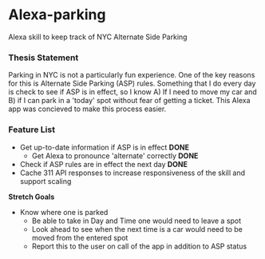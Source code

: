 # Alexa-parking
Alexa skill to keep track of NYC Alternate Side Parking

### Thesis Statement

Parking in NYC is not a particularly fun experience. One of the key reasons for this is Alternate Side Parking (ASP) rules. Something that I do every day is check to see if ASP is in effect, so I know A) If I need to move my car and B) if I can park in a 'today' spot without fear of getting a ticket. This Alexa app was concieved to make this process easier.

### Feature List
- Get up-to-date information if ASP is in effect **DONE**
  - Get Alexa to pronounce 'alternate' correctly **DONE**
- Check if ASP rules are in effect the next day **DONE**
- Cache 311 API responses to increase responsiveness of the skill and support scaling

**Stretch Goals**
- Know where one is parked
  - Be able to take in Day and Time one would need to leave a spot
  - Look ahead to see when the next time is a car would need to be moved from the entered spot
  - Report this to the user on call of the app in addition to ASP status
